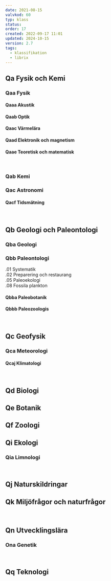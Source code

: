 ```yaml
---
date: 2021-08-15
valvkod: 60
typ: klass
status: 
order: 17
created: 2022-09-17 11:01
updated: 2024-10-15
version: 2.7
tags:
  - klassifikation
  - librix
---
```


## Qa  Fysik och Kemi
### Qaa Fysik
#### Qaaa Akustik
#### Qaab Optik
#### Qaac Värmelära
#### Qaad Elektronik och magnetism
#### Qaae Teoretisk och matematisk

<br>

### Qab Kemi
### Qac Astronomi
#### Qacf Tidsmätning

<br>

## Qb Geologi och Paleontologi
### Qba Geologi
### Qbb Paleontologi
.01 Systematik <br>
.02 Preparering och restaurang<br>
.05 Paleoekologi<br>
.08 Fossila plankton<br>

#### Qbba Paleobotanik
#### Qbbb Paleozoologis

<br>

## Qc Geofysik
### Qca Meteorologi
#### Qcaj Klimatologi

<br>

## Qd Biologi
## Qe Botanik
## Qf Zoologi
## Qi Ekologi
### Qia Limnologi

<br>

## Qj Naturskildringar
## Qk Miljöfrågor och naturfrågor

<br>

## Qn Utvecklingslära
### Ona Genetik

<br>

## Qq Teknologi
